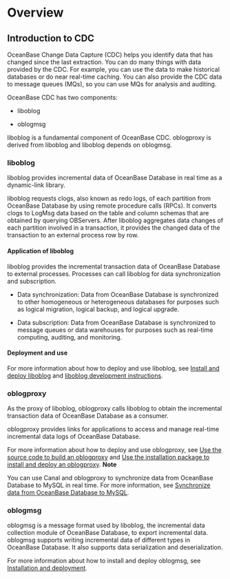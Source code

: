 Overview 
=============================



Introduction to CDC 
----------------------------------------



OceanBase Change Data Capture (CDC) helps you identify data that has changed since the last extraction. You can do many things with data provided by the CDC. For example, you can use the data to make historical databases or do near real-time caching. You can also provide the CDC data to message queues (MQs), so you can use MQs for analysis and auditing. 

OceanBase CDC has two components:

* liboblog

  

* oblogmsg

  




liboblog is a fundamental component of OceanBase CDC. oblogproxy is derived from liboblog and liboblog depends on oblogmsg. 



### liboblog 

liboblog provides incremental data of OceanBase Database in real time as a dynamic-link library. 

liboblog requests clogs, also known as redo logs, of each partition from OceanBase Database by using remote procedure calls (RPCs). It converts clogs to LogMsg data based on the table and column schemas that are obtained by querying OBServers. After liboblog aggregates data changes of each partition involved in a transaction, it provides the changed data of the transaction to an external process row by row. 

#### Application of liboblog 

liboblog provides the incremental transaction data of OceanBase Database to external processes. Processes can call liboblog for data synchronization and subscription. 

* Data synchronization: Data from OceanBase Database is synchronized to other homogeneous or heterogeneous databases for purposes such as logical migration, logical backup, and logical upgrade.

  

* Data subscription: Data from OceanBase Database is synchronized to message queues or data warehouses for purposes such as real-time computing, auditing, and monitoring.

  




#### Deployment and use 

For more information about how to deploy and use liboblog, see [Install and deploy liboblog](200.liboblog/100.deploy-and-use-liboblog/100.install-and-deploy-liboblog.md) and [liboblog development instructions](200.liboblog/100.deploy-and-use-liboblog/200.liboblog-development-instructions.md).

### oblogproxy 

As the proxy of liboblog, oblogproxy calls liboblog to obtain the incremental transaction data of OceanBase Database as a consumer. 

oblogproxy provides links for applications to access and manage real-time incremental data logs of OceanBase Database. 

For more information about how to deploy and use oblogproxy, see [Use the source code to build an oblogproxy](300.oblogproxy/100.install-and-deploy-oblogproxy/100.use-source-code-to-build-an-oblogproxy.md) and [Use the installation package to install and deploy an oblogproxy](300.oblogproxy/100.install-and-deploy-oblogproxy/200.install-and-deploy-oblogproxy-by-using-the-installation-package.md). 
**Note**

You can use Canal and oblogproxy to synchronize data from OceanBase Database to MySQL in real time. For more information, see [Synchronize data from OceanBase Database to MySQL](../../700.developer-guide/500.migrate-data-to-oceanbase-database/400.synchronize-data-from-oceanbase-database-to-mysql.md).

### oblogmsg 

oblogmsg is a message format used by liboblog, the incremental data collection module of OceanBase Database, to export incremental data. oblogmsg supports writing incremental data of different types in OceanBase Database. It also supports data serialization and deserialization. 

For more information about how to install and deploy oblogmsg, see [Installation and deployment](400.oblogmsg/100.install-and-deploy-oblogmsg.md).









